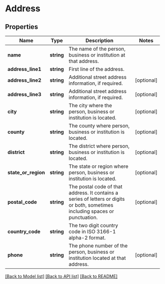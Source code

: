 # Address

## Properties
Name | Type | Description | Notes
------------ | ------------- | ------------- | -------------
**name** | **string** | The name of the person, business or institution at that address. | 
**address_line1** | **string** | First line of the address. | 
**address_line2** | **string** | Additional street address information, if required. | [optional] 
**address_line3** | **string** | Additional street address information, if required. | [optional] 
**city** | **string** | The city where the person, business or institution is located. | [optional] 
**county** | **string** | The county where person, business or institution is located. | [optional] 
**district** | **string** | The district where person, business or institution is located. | [optional] 
**state_or_region** | **string** | The state or region where person, business or institution is located. | [optional] 
**postal_code** | **string** | The postal code of that address. It contains a series of letters or digits or both, sometimes including spaces or punctuation. | [optional] 
**country_code** | **string** | The two digit country code in ISO 3166-1 alpha-2 format. | 
**phone** | **string** | The phone number of the person, business or institution located at that address. | [optional] 

[[Back to Model list]](../README.md#documentation-for-models) [[Back to API list]](../README.md#documentation-for-api-endpoints) [[Back to README]](../README.md)


